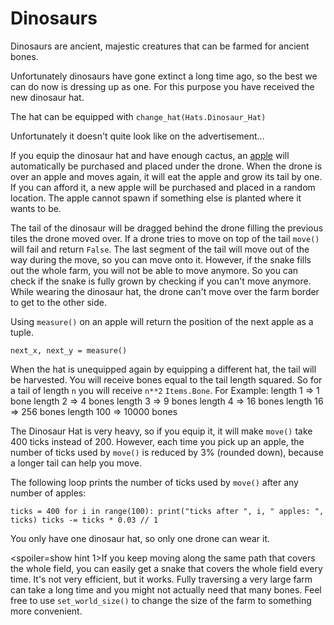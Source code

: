 # Dinosaurs
Dinosaurs are ancient, majestic creatures that can be farmed for ancient bones.

Unfortunately dinosaurs have gone extinct a long time ago, so the best we can do now is dressing up as one.
For this purpose you have received the new dinosaur hat.

The hat can be equipped with
`change_hat(Hats.Dinosaur_Hat)`

Unfortunately it doesn't quite look like on the advertisement...

If you equip the dinosaur hat and have enough cactus, an [apple](objects/apple) will automatically be purchased and placed under the drone.
When the drone is over an apple and moves again, it will eat the apple and grow its tail by one. If you can afford it, a new apple will be purchased and placed in a random location.
The apple cannot spawn if something else is planted where it wants to be.

The tail of the dinosaur will be dragged behind the drone filling the previous tiles the drone moved over. If a drone tries to move on top of the tail `move()` will fail and return `False`. 
The last segment of the tail will move out of the way during the move, so you can move onto it. However, if the snake fills out the whole farm, you will not be able to move anymore. So you can check if the snake is fully grown by checking if you can't move anymore.
While wearing the dinosaur hat, the drone can't move over the farm border to get to the other side.

Using `measure()` on an apple will return the position of the next apple as a tuple.

`next_x, next_y = measure()`

When the hat is unequipped again by equipping a different hat, the tail will be harvested.
You will receive bones equal to the tail length squared. So for a tail of length `n` you will receive `n**2` `Items.Bone`. 
For Example:
length 1 => 1 bone
length 2 => 4 bones
length 3 => 9 bones
length 4 => 16 bones
length 16 => 256 bones
length 100 => 10000 bones

The Dinosaur Hat is very heavy, so if you equip it, it will make `move()` take 400 ticks instead of 200. However, each time you pick up an apple, the number of ticks used by `move()` is reduced by 3% (rounded down), because a longer tail can help you move.

The following loop prints the number of ticks used by `move()` after any number of apples:

`ticks = 400
for i in range(100):
    print("ticks after ", i, " apples: ", ticks)
    ticks -= ticks * 0.03 // 1`

You only have one dinosaur hat, so only one drone can wear it.

<spoiler=show hint 1>If you keep moving along the same path that covers the whole field, you can easily get a snake that covers the whole field every time. It's not very efficient, but it works.
Fully traversing a very large farm can take a long time and you might not actually need that many bones. Feel free to use `set_world_size()` to change the size of the farm to something more convenient.</spoiler>